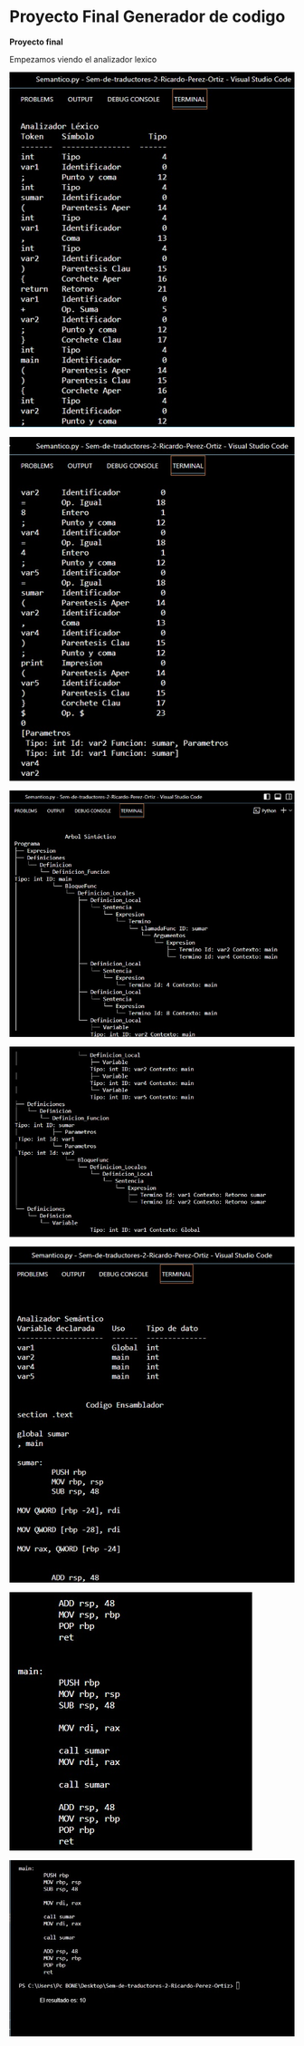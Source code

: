 # Proyecto Final Generador de codigo



**Proyecto final**

Empezamos viendo el analizador lexico 

![Imagen](capturas/captura1.jpeg)

![Imagen](capturas/captura2.jpeg)

![Imagen](capturas/captura3.jpeg)

![Imagen](capturas/captura4.jpeg)

![Imagen](capturas/captura5.jpeg)

![Imagen](capturas/captura6.jpeg)

![Imagen](capturas/captura7.jpg)
